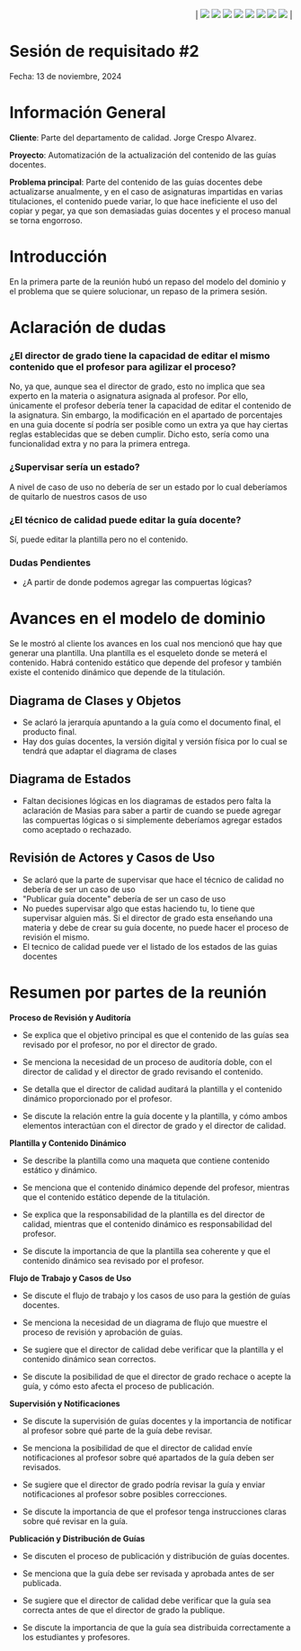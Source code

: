 <div align=right>

| [![](https://img.shields.io/badge/-Inicio-FFF?style=flat&logo=Emlakjet&logoColor=black)](/README.md) [![](https://img.shields.io/badge/-Modelo_de_Dominio-FFF?style=flat&logo=LiveChat&logoColor=black)](/ModeloDelDominio/modeloDelDominio.md) [![](https://img.shields.io/badge/-Actores-FFF?style=flat&logo=openstreetmap&logoColor=black)](/CasosDeUso/Actividades/Actores.md) [![](https://img.shields.io/badge/-Diagrama_De_Contexto-FFF?style=flat&logo=openstreetmap&logoColor=black)](/CasosDeUso/diagramaDeContexto/diagramaDeContexto.md) [![](https://img.shields.io/badge/-Casos_De_Uso-FFF?style=flat&logo=openstreetmap&logoColor=black)](/CasosDeUso/Actividades/CasosDeUso.md) [![](https://img.shields.io/badge/-Detallado_Casos_De_Uso-FFF?style=flat&logo=openstreetmap&logoColor=black)](/CasosDeUso/Actividades/Detallar.md) [![](https://img.shields.io/badge/-Prototipos-FFF?style=flat&logo=openstreetmap&logoColor=black)](/CasosDeUso/Actividades/Prototipos/README.md) [![](https://img.shields.io/badge/-Sesiones_de_Requisitado-FFF?style=flat&logo=Proton&logoColor=black)](/SesionesDeRequisitado)  |


</div>

# Sesión de requisitado #2
Fecha: 13 de noviembre, 2024

# Información General
**Cliente**: Parte del departamento de calidad. Jorge Crespo Alvarez.

**Proyecto**: Automatización de la actualización del contenido de las guías docentes.

**Problema principal**: Parte del contenido de las guías docentes debe actualizarse anualmente, y en el caso de asignaturas impartidas en varias titulaciones, el contenido puede variar, lo que hace ineficiente el uso del copiar y pegar, ya que son demasiadas guias docentes y el proceso manual se torna engorroso. 

# Introducción
En la primera parte de la reunión hubó un repaso del modelo del dominio y el problema que se quiere solucionar, un repaso de la primera sesión.

# Aclaración de dudas

### ¿El director de grado tiene la capacidad de editar el mismo contenido que el profesor para agilizar el proceso?

No, ya que, aunque sea el director de grado, esto no implica que sea experto en la materia o asignatura asignada al profesor. Por ello, únicamente el profesor debería tener la capacidad de editar el contenido de la asignatura. Sin embargo, la modificación en el apartado de porcentajes en una guia docente sí podría ser posible como un extra ya que hay ciertas reglas establecidas que se deben cumplir.  Dicho esto, sería como una funcionalidad extra y no para la primera entrega.

### ¿Supervisar sería un estado?
A nivel de caso de uso no debería de ser un estado por lo cual deberíamos de quitarlo de nuestros casos de uso

### ¿El técnico de calidad puede editar la guía docente?
Sí, puede editar la plantilla pero no el contenido.

### Dudas Pendientes
- ¿A partir de donde podemos agregar las compuertas lógicas?


# Avances en el modelo de dominio

Se le mostró al cliente los avances en los cual nos mencionó que hay que generar una plantilla. Una plantilla es el esqueleto donde se meterá el contenido.  Habrá contenido estático que depende del profesor y también existe el contenido dinámico que depende de la titulación.

## Diagrama de Clases y Objetos
- Se aclaró la jerarquía apuntando a la guía como el documento final, el producto final.
- Hay dos guías docentes, la versión digital y versión física por lo cual se tendrá que adaptar el diagrama de clases

## Diagrama de Estados
- Faltan decisiones lógicas en los diagramas de estados pero falta la aclaración de Masias para saber a partir de cuando se puede agregar las compuertas lógicas o si simplemente deberíamos agregar estados como aceptado o rechazado.

## Revisión de Actores y Casos de Uso
- Se aclaró que la parte de supervisar que hace el técnico de calidad no debería de ser un caso de uso
- "Publicar guía docente" debería de ser un caso de uso
- No puedes supervisar algo que estas haciendo tu, lo tiene que supervisar alguien más.  Si el director de grado esta enseñando una materia y debe de crear su guía docente, no puede hacer el proceso de revisión el mismo.
- El tecnico de calidad puede ver el listado de los estados de las guias docentes


# Resumen por partes de la reunión


**Proceso de Revisión y Auditoría**

- Se explica que el objetivo principal es que el contenido de las guías sea revisado por el profesor, no por el director de grado.

- Se menciona la necesidad de un proceso de auditoría doble, con el director de calidad y el director de grado revisando el contenido.

- Se detalla que el director de calidad auditará la plantilla y el contenido dinámico proporcionado por el profesor.

- Se discute la relación entre la guía docente y la plantilla, y cómo ambos elementos interactúan con el director de grado y el director de calidad.

**Plantilla y Contenido Dinámico**
- Se describe la plantilla como una maqueta que contiene contenido estático y dinámico.

- Se menciona que el contenido dinámico depende del profesor, mientras que el contenido estático depende de la titulación.

- Se explica que la responsabilidad de la plantilla es del director de calidad, mientras que el contenido dinámico es responsabilidad del profesor.

- Se discute la importancia de que la plantilla sea coherente y que el contenido dinámico sea revisado por el profesor.

**Flujo de Trabajo y Casos de Uso**
- Se discute el flujo de trabajo y los casos de uso para la gestión de guías docentes.

- Se menciona la necesidad de un diagrama de flujo que muestre el proceso de revisión y aprobación de guías.

- Se sugiere que el director de calidad debe verificar que la plantilla y el contenido dinámico sean correctos.

- Se discute la posibilidad de que el director de grado rechace o acepte la guía, y cómo esto afecta el proceso de publicación.

**Supervisión y Notificaciones**
- Se discute la supervisión de guías docentes y la importancia de notificar al profesor sobre qué parte de la guía debe revisar.

- Se menciona la posibilidad de que el director de calidad envíe notificaciones al profesor sobre qué apartados de la guía deben ser revisados.

- Se sugiere que el director de grado podría revisar la guía y enviar notificaciones al profesor sobre posibles correcciones.

- Se discute la importancia de que el profesor tenga instrucciones claras sobre qué revisar en la guía.


**Publicación y Distribución de Guías**
- Se discuten el proceso de publicación y distribución de guías docentes.

- Se menciona que la guía debe ser revisada y aprobada antes de ser publicada.

- Se sugiere que el director de calidad debe verificar que la guía sea correcta antes de que el director de grado la publique.

- Se discute la importancia de que la guía sea distribuida correctamente a los estudiantes y profesores.
